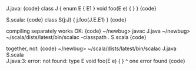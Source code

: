 J.java:
{code}
class J {
	enum E { E1 }
	void foo(E e) { }
}
{code}

S.scala:
{code}
class S(j:J) { j.foo(J.E.E1) }
{code}

compiling separately works OK:
{code}
  ~/newbug> javac J.java
  ~/newbug> ~/scala/dists/latest/bin/scalac -classpath . S.scala
{code}

together, not:
{code}
  ~/newbug> ~/scala/dists/latest/bin/scalac J.java S.scala      
J.java:3: error: not found: type E
	void foo(E e) { }
                 ^
one error found
{code}

